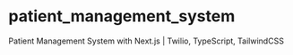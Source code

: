 # patient_management_system
 Patient Management System with Next.js | Twilio, TypeScript, TailwindCSS
